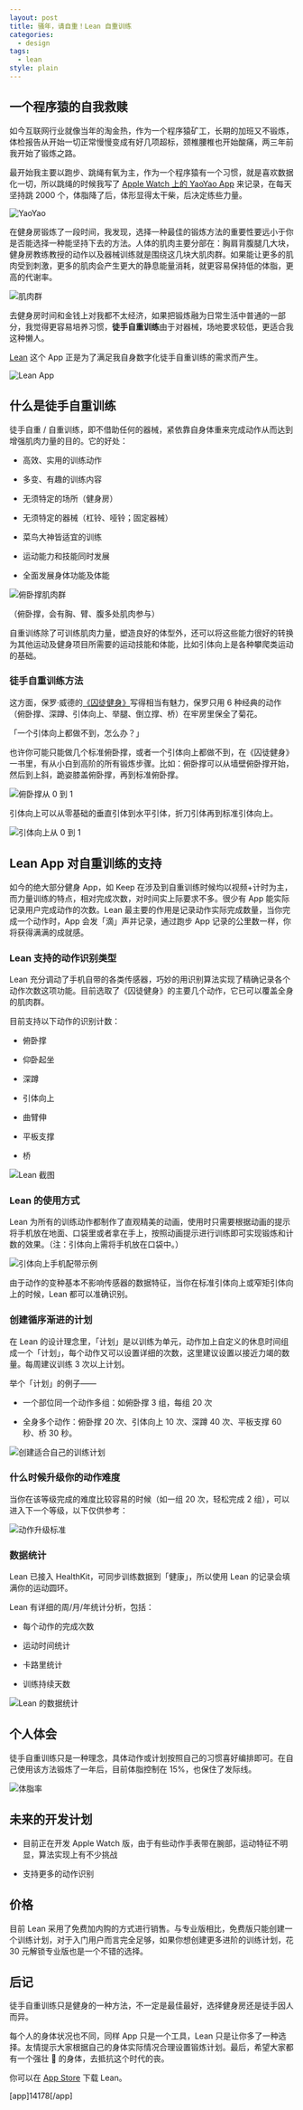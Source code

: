 ```yaml
---
layout: post
title: 骚年，请自重！Lean 自重训练
categories:
  - design
tags:
  - lean
style: plain
---
```


## 一个程序猿的自我救赎



如今互联网行业就像当年的淘金热，作为一个程序猿矿工，长期的加班又不锻炼，体检报告从开始一切正常慢慢变成有好几项超标，颈椎腰椎也开始酸痛，两三年前我开始了锻炼之路。



最开始我主要以跑步、跳绳有氧为主，作为一个程序猿有一个习惯，就是喜欢数据化一切，所以跳绳的时候我写了 [Apple Watch 上的 YaoYao App](https://sspai.com/post/40103) 来记录，在每天坚持跳 2000 个，体脂降了后，体形显得太干柴，后决定练些力量。



![YaoYao](https://ws2.sinaimg.cn/large/006tNbRwly1fwk981kukyj30pw0fcwm3.jpg)



在健身房锻炼了一段时间，我发现，选择一种最佳的锻炼方法的重要性要远小于你是否能选择一种能坚持下去的方法。人体的肌肉主要分部在：胸肩背腹腿几大块，健身房教练教授的动作以及器械训练就是围绕这几块大肌肉群。如果能让更多的肌肉受到刺激，更多的肌肉会产生更大的静息能量消耗，就更容易保持低的体脂，更高的代谢率。



![肌肉群](https://ws1.sinaimg.cn/large/006tNbRwly1fwkbjfl7wyj30kr0awgmh.jpg)



去健身房时间和金钱上对我都不太经济，如果把锻炼融为日常生活中普通的一部分，我觉得更容易培养习惯，**徒手自重训练**由于对器械，场地要求较低，更适合我这种懒人。



[Lean](https://itunes.apple.com/cn/app/id1435069659?mt=8) 这个 App 正是为了满足我自身数字化徒手自重训练的需求而产生。



![Lean App](https://ws4.sinaimg.cn/large/006tNbRwly1fwk9vogh8dj30pw0fcaf4.jpg)



## 什么是徒手自重训练



徒手自重 / 自重训练，即不借助任何的器械，紧依靠自身体重来完成动作从而达到增强肌肉力量的目的。它的好处：



- 高效、实用的训练动作

- 多变、有趣的训练内容

- 无须特定的场所（健身房）

- 无须特定的器械（杠铃、哑铃；固定器械）

-  菜鸟大神皆适宜的训练

-  运动能力和技能同时发展

- 全面发展身体功能及体能



![俯卧撑肌肉群](https://ws4.sinaimg.cn/large/006tNbRwly1fwjgan3cdej30hs09gq3e.jpg)

（俯卧撑，会有胸、臂、腹多处肌肉参与）



自重训练除了可训练肌肉力量，塑造良好的体型外，还可以将这些能力很好的转换为其他运动及健身项目所需要的运动技能和体能，比如引体向上是各种攀爬类运动的基础。



### 徒手自重训练方法



这方面，保罗·威德的[《囚徒健身》](https://book.douban.com/author/4544094/)写得相当有魅力，保罗只用 6 种经典的动作（俯卧撑、深蹲、引体向上、举腿、倒立撑、桥）在牢房里保全了菊花。



「一个引体向上都做不到，怎么办？」



也许你可能只能做几个标准俯卧撑，或者一个引体向上都做不到，在《囚徒健身》一书里，有从小白到高阶的所有锻炼步骤。比如：俯卧撑可以从墙壁俯卧撑开始，然后到上斜，跪姿膝盖俯卧撑，再到标准俯卧撑。



![俯卧撑从 0 到 1](https://ws2.sinaimg.cn/large/006tNbRwly1fwjcvjukf0j313i0fqtch.jpg)



引体向上可以从零基础的垂直引体到水平引体，折刀引体再到标准引体向上。



![引体向上从 0 到 1](https://ws1.sinaimg.cn/large/006tNbRwly1fwjd70jbanj315k0g00x0.jpg)





## Lean App 对自重训练的支持



如今的绝大部分健身 App，如 Keep 在涉及到自重训练时候均以视频+计时为主，而力量训练的特点，相对完成次数，对时间实上际要求不多。很少有 App 能实际记录用户完成动作的次数。Lean 最主要的作用是记录动作实际完成数量，当你完成一个动作时，App 会发「滴」声并记录，通过跑步 App 记录的公里数一样，你将获得满满的成就感。



### Lean 支持的动作识别类型



Lean 充分调动了手机自带的各类传感器，巧妙的用识别算法实现了精确记录各个动作次数这项功能。目前选取了《囚徒健身》的主要几个动作，它已可以覆盖全身的肌肉群。



目前支持以下动作的识别计数：



* 俯卧撑

* 仰卧起坐

* 深蹲

* 引体向上

* 曲臂伸

* 平板支撑

* 桥



![Lean 截图](https://ws3.sinaimg.cn/large/006tNbRwly1fwkawioeatj30pw0fc777.jpg)



### Lean  的使用方式



Lean 为所有的训练动作都制作了直观精美的动画，使用时只需要根据动画的提示将手机放在地面、口袋里或者拿在手上，按照动画提示进行训练即可实现锻炼和计数的效果。（注：引体向上需将手机放在口袋中。）



![引体向上手机配带示例](https://ws4.sinaimg.cn/large/006tNc79gy1fvsg8pjenkg30e80hszm6.gif)



由于动作的变种基本不影响传感器的数据特征，当你在标准引体向上或窄矩引体向上的时候，Lean 都可以准确识别。



### 创建循序渐进的计划



在 Lean 的设计理念里，「计划」是以训练为单元，动作加上自定义的休息时间组成一个「计划」，每个动作又可以设置详细的次数，这里建议设置以接近力竭的数量。每周建议训练 3 次以上计划。



举个「计划」的例子——



- 一个部位同一个动作多组：如俯卧撑 3 组，每组 20 次

- 全身多个动作：俯卧撑 20 次、引体向上 10 次、深蹲 40 次、平板支撑 60 秒、桥 30 秒。



![创建适合自己的训练计划](https://ws4.sinaimg.cn/large/006tNbRwly1fwjej4kg3gj30yi0uownm.jpg)



### 什么时候升级你的动作难度



当你在该等级完成的难度比较容易的时候（如一组 20 次，轻松完成 2 组），可以进入下一个等级，以下仅供参考：



![动作升级标准](https://ws4.sinaimg.cn/large/006tNbRwly1fwjebfgevtj314g0setfd.jpg)



### 数据统计



Lean 已接入 HealthKit，可同步训练数据到「健康」，所以使用 Lean 的记录会填满你的运动圆环。



Lean 有详细的周/月/年统计分析，包括：



- 每个动作的完成次数

- 运动时间统计

- 卡路里统计

- 训练持续天数



![Lean 的数据统计](https://ws2.sinaimg.cn/large/006tNc79gy1fvo2pom7ypj30yi0uo48j.jpg)



## 个人体会



徒手自重训练只是一种理念，具体动作或计划按照自己的习惯喜好编排即可。在自己使用该方法锻炼了一年后，目前体脂控制在 15%，也保住了发际线。



![体脂率](https://ws1.sinaimg.cn/large/006tNbRwly1fwjahl30eej30gy05m3z0.jpg)



## 未来的开发计划



- 目前正在开发 Apple Watch 版，由于有些动作手表带在腕部，运动特征不明显，算法实现上有不少挑战

- 支持更多的动作识别



## 价格



目前 Lean 采用了免费加内购的方式进行销售。与专业版相比，免费版只能创建一个训练计划，对于入门用户而言完全足够，如果你想创建更多进阶的训练计划，花 30 元解锁专业版也是一个不错的选择。



## 后记



徒手自重训练只是健身的一种方法，不一定是最佳最好，选择健身房还是徒手因人而异。

每个人的身体状况也不同，同样 App 只是一个工具，Lean 只是让你多了一种选择。友情提示大家根据自己的身体实际情况合理设置锻炼计划。最后，希望大家都有一个强壮 💪 的身体，去抵抗这个时代的丧。



你可以在 [App Store](https://itunes.apple.com/cn/app/id1435069659?mt=8) 下载 Lean。



[app]14178[/app]




